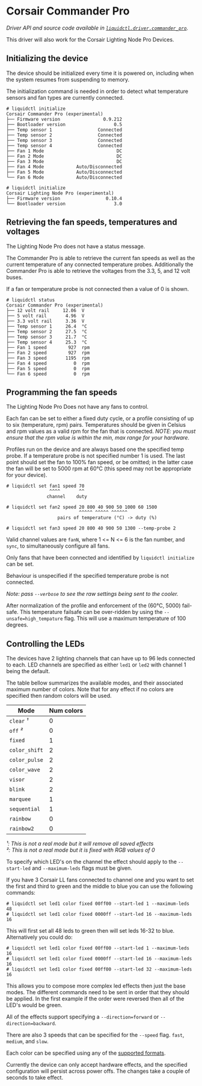 # Corsair Commander Pro
_Driver API and source code available in [`liquidctl.driver.commander_pro`](../liquidctl/driver/commander_pro.py)._

This driver will also work for the Corsair Lighting Node Pro Devices.

## Initializing the device

The device should be initialized every time it is powered on, including when
the system resumes from suspending to memory.

The initialization command is needed in order to detect what temperature sensors
and fan types are currently connected.

```
# liquidctl initialize
Corsair Commander Pro (experimental)
├── Firmware version                0.9.212  
├── Bootloader version                  0.5  
├── Temp sensor 1                 Connected  
├── Temp sensor 2                 Connected  
├── Temp sensor 3                 Connected  
├── Temp sensor 4                 Connected  
├── Fan 1 Mode                           DC  
├── Fan 2 Mode                           DC  
├── Fan 3 Mode                           DC  
├── Fan 4 Mode            Auto/Disconnected  
├── Fan 5 Mode            Auto/Disconnected  
└── Fan 6 Mode            Auto/Disconnected  
```

```
# liquidctl initialize
Corsair Lighting Node Pro (experimental)
├── Firmware version                 0.10.4  
└── Bootloader version                  3.0  
```

## Retrieving the fan speeds, temperatures and voltages

The Lighting Node Pro does not have a status message.


The Commander Pro is able to retrieve the current fan speeds as well as
the current temperature of any connected temperature probes. Additionally
the Commander Pro is able to retrieve the voltages from the 3.3, 5, and 12
volt buses.

If a fan or temperature probe is not connected then a value of 0 is shown.

```
# liquidctl status
Corsair Commander Pro (experimental)
├── 12 volt rail     12.06  V
├── 5 volt rail       4.96  V
├── 3.3 volt rail     3.36  V
├── Temp sensor 1     26.4  °C
├── Temp sensor 2     27.5  °C
├── Temp sensor 3     21.7  °C
├── Temp sensor 4     25.3  °C
├── Fan 1 speed        927  rpm
├── Fan 2 speed        927  rpm
├── Fan 3 speed       1195  rpm
├── Fan 4 speed          0  rpm
├── Fan 5 speed          0  rpm
└── Fan 6 speed          0  rpm
```



## Programming the fan speeds

The Lighting Node Pro Does not have any fans to control.


Each fan can be set to either a fixed duty cycle, or a profile consisting of up
to six (temperature, rpm) pairs.  Temperatures should be given in Celsius
and rpm values as a valid rpm for the fan that is connected.
*NOTE: you must ensure that the rpm value is within the min, max range for your hardware.*

Profiles run on the device and are always based one the specified temp probe. If a
temperature probe is not specified number 1 is used. The last point should
set the fan to 100% fan speed, or be omitted; in the latter case the fan will
be set to 5000 rpm at 60°C (this speed may not be appropriate for your device).

```
# liquidctl set fan1 speed 70
                ^^^^       ^^
               channel    duty

# liquidctl set fan2 speed 20 800 40 900 50 1000 60 1500
                           ^^^^^ ^^^^^ ^^^^^^
                   pairs of temperature (°C) -> duty (%)

# liquidctl set fan3 speed 20 800 40 900 50 1300 --temp-probe 2
```

Valid channel values are `fanN`, where 1 <= N <= 6 is the fan number, and
`sync`, to simultaneously configure all fans.

Only fans that have been connected and identified by `liquidctl initialize` can be set.

Behaviour is unspecified if the specified temperature probe is not connected.

_Note: pass `--verbose` to see the raw settings being sent to the cooler._

After normalization of the profile and enforcement of the (60°C, 5000) fail-safe.
This temperature failsafe can be over-ridden by using the `--unsafe=high_tempature` flag.
This will use a maximum temperature of 100 degrees.

## Controlling the LEDs


The devices have 2 lighting channels that can have up to 96 leds connected to each.
LED channels are specified as either `led1` or `led2` with channel 1 being the default.

The table bellow summarizes the available modes, and their associated
maximum number of colors. Note that for any effect if no colors are specified then
random colors will be used.

| Mode          | Num colors |
| ------------- | ---------- |
| `clear` _¹_   |          0 |
| `off` _²_     |          0 |
| `fixed`       |          1 |
| `color_shift` |          2 |
| `color_pulse` |          2 |
| `color_wave`  |          2 |
| `visor`       |          2 |
| `blink`       |          2 |
| `marquee`     |          1 |
| `sequential`  |          1 |
| `rainbow`     |          0 |
| `rainbow2`    |          0 |


_¹: This is not a real mode but it will remove all saved effects_  
_²: This is not a real mode but it is fixed with RGB values of 0_


To specify which LED's on the channel the effect should apply to the
`--start-led` and `--maximum-leds` flags must be given.

If you have 3 Corsair LL fans connected to channel one and you want to set
the first and third to green and the middle to blue you can use the following
commands:

```
# liquidctl set led1 color fixed 00ff00 --start-led 1 --maximum-leds 48
# liquidctl set led1 color fixed 0000ff --start-led 16 --maximum-leds 16
```

This will first set all 48 leds to green then will set leds 16-32 to blue.
Alternatively you could do:

```
# liquidctl set led1 color fixed 00ff00 --start-led 1 --maximum-leds 16
# liquidctl set led1 color fixed 0000ff --start-led 16 --maximum-leds 16
# liquidctl set led1 color fixed 00ff00 --start-led 32 --maximum-leds 16
```


This allows you to compose more complex led effects then just the base modes.
The different commands need to be sent in order that they should be applied.
In the first example if the order were reversed then all of the LED's would
be green.

All of the effects support specifying a `--direction=forward` or `--direction=backward`.  

There are also 3 speeds that can be specified for the `--speed` flag.
`fast`, `medium`, and `slow`.


Each color can be specified using any of the [supported formats](../README.md#supported-color-specification-formats).

Currently the device can only accept hardware effects, and the specified
configuration will persist across power offs. The changes take a couple of
seconds to take effect.
